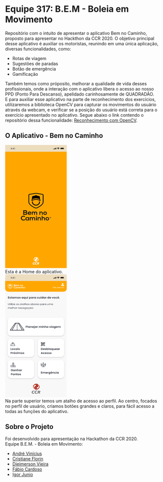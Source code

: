 # Equipe 317: B.E.M - Boleia em Movimento

Repositório com o intuito de apresentar o aplicativo Bem no Caminho, proposto para apresentar no Hackthon da CCR 2020. O objetivo principal desse aplicativo é auxiliar os motoristas, reunindo em uma única aplicação, diversas funcionalidades, como:
<ul>
  <li>Rotas de viagem</li>
  <li>Sugestões de paradas</li>
  <li>Botão de emergência</li>
  <li>Gamificação</li>
 </ul>
Também temos como próposito, melhorar a qualidade de vida desses profissionais, onde a interação com o aplicativo libera o acesso ao nosso PPD (Ponto Para Descanso), apelidado carinhosamente de QUADRADÃO.
<br/>
E para auxiliar esse aplicativo na parte de reconhecimento dos exercícios, utilizaremos a biblioteca OpenCV para capturar os movimentos do usuário através da webcam, e verificar se a posição do usuário está correta para o exercício apresentado no aplicativo. Segue abaixo o link contendo o repositório dessa funcionalidade: <a href='https://github.com/andreviniciusmb/Reconhecimento_com_OpenCV'> Reconhecimento com OpenCV</a>.

## O Aplicativo - Bem no Caminho
<img src='telas/Splash Screen.png' width="200" height="400" />
<br/>
Esta é a Home do aplicativo.
<br/>
<img src='telas/Home.png' width="200" height="400" />
<br/>
Na parte superior temos um atalho de acesso ao perfil.
Ao centro, focados no perfil de usuário, criamos botões grandes e claros, para fácil acesso a todas as funções do aplicativo.

## Sobre o Projeto

Foi desenvolvido para apresentação na Hackathon da CCR 2020.
<br/>
Equipe B.E.M. - Boleia em Movimento:
<ul>
  <li><a href='https://www.linkedin.com/in/andre-vinicius-mendes-barros-800410195/'> André Vinícius</a></li>
  <li><a href='https://www.linkedin.com/in/cristiane-f-silva-florin-ba516a34/'> Cristiane Florin</a></li>
  <li><a href='https://www.linkedin.com/in/dieimerson-vieira/'> Dieimerson Vieira</a></li>
  <li><a href='https://www.linkedin.com/in/f%C3%A1bio-s-cardoso/'> Fábio Cardoso</a></li>
  <li><a href='https://www.linkedin.com/in/igorjuniomelo/'> Igor Junio</a></li>
</ul>
